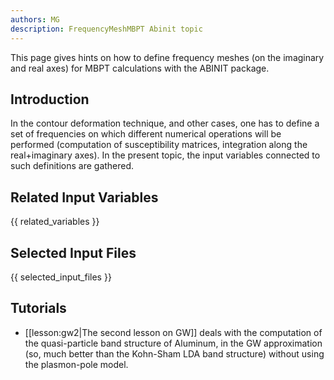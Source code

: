 ```yaml
---
authors: MG
description: FrequencyMeshMBPT Abinit topic
---
```


This page gives hints on how to define frequency meshes (on the imaginary and real axes) 
for MBPT calculations with the ABINIT package.

## Introduction

In the contour deformation technique, and other cases, one has to define a set
of frequencies on which different numerical operations will be performed
(computation of susceptibility matrices, integration along the real+imaginary
axes). In the present topic, the input variables connected to such definitions
are gathered.



## Related Input Variables

{{ related_variables }}

## Selected Input Files

{{ selected_input_files }}

## Tutorials

* [[lesson:gw2|The second lesson on GW]] deals with the computation of the quasi-particle band structure of Aluminum, in the GW approximation (so, much better than the Kohn-Sham LDA band structure) without using the plasmon-pole model. 

